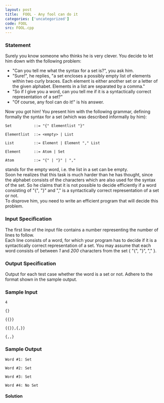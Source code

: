 ```yaml
---
layout: post
title:  FOOL - Any fool can do it
categories: ['uncategorized']
code: FOOL
src: FOOL.cpp
---
```


### **Statement**

Surely you know someone who thinks he is very clever. You decide to let him
down with the following problem:  

  * "Can you tell me what the syntax for a set is?", you ask him.
  * "Sure!", he replies, "a set encloses a possibly empty list of elements within two curly braces. Each element is either another set or a letter of the given alphabet. Elements in a list are separated by a comma." 
  * "So if I give you a word, can you tell me if it is a syntactically correct representation of a set?" 
  * "Of course, any fool can do it!" is his answer.

Now you got him! You present him with the following grammar, defining formally
the syntax for a set (which was described informally by him):

    
    
    Set          ::= "{" Elementlist "}"
    Elementlist  ::= <empty> | List
    List         ::= Element | Element "," List
    Element      ::= Atom | Set
    Atom         ::= "{" | "}" | ","
    

<empty> stands for the empty word, i.e. the list in a set can be empty.  
Soon he realizes that this task is much harder than he has thought, since the
alphabet consists of the characters which are also used for the syntax of the
set. So he claims that it is not possible to decide efficiently if a word
consisting of "{", "}" and "," is a syntactically correct representation of a
set or not.  
To disprove him, you need to write an efficient program that will decide this
problem.

### Input Specification

The first line of the input file contains a number representing the number of
lines to follow.  
Each line consists of a word, for which your program has to decide if it is a
syntactically correct representation of a set. You may assume that each word
consists of between _1_ and _200_ characters from the set {  "{", "}", "," }.

### Output Specification

Output for each test case whether the word is a set or not. Adhere to the
format shown in the sample output.

### Sample Input

    
    
    4
    {}
    {{}}
    {{}},{,}}
    {,,}
    

### Sample Output

    
    
    Word #1: Set
    Word #2: Set
    Word #3: Set
    Word #4: No Set
    



#### **Solution**



